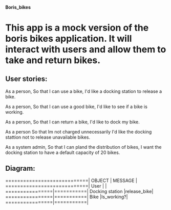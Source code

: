 #### Boris_bikes

# This app is a mock version of the boris bikes application. It will interact with users and allow them to take and return bikes.

## User stories:

As a person,
So that I can use a bike,
I'd like a docking station to release a bike.

As a person,
So that I can use a good bike,
I'd like to see if a bike is working.

As a person,
So that I can return a bike,
I'd like to dock my bike.

As a person
So that Im not charged unnecessarily
I'd like the docking stattion not to release unavailable bikes.

As a system admin,
So that I can pland the distribution of bikes,
I want the docking station to have a default capacity of 20 bikes.

## Diagram:


============================|
OBJECT          | MESSAGE   |
============================|
User            |           |
================|===========|
Docking station |release_bike|
================|===========|
Bike            |Is_working?|
================|===========|   